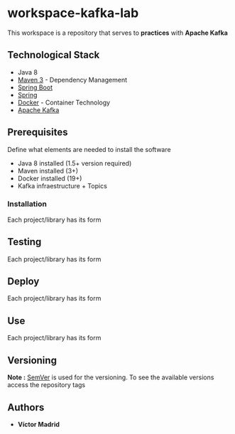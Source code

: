 # workspace-kafka-lab

This workspace is a repository that serves to **practices** with **Apache Kafka**





## Technological Stack

* Java 8
* [Maven 3](https://maven.apache.org/) - Dependency Management
* [Spring Boot](https://spring.io/projects/spring-boot)
* [Spring](https://spring.io)
* [Docker](https://www.docker.com/) - Container Technology
* [Apache Kafka ](https://kafka.apache.org/)





## Prerequisites

Define what elements are needed to install the software

* Java 8 installed (1.5+ version required)
* Maven installed  (3+)
* Docker installed (19+)
* Kafka infraestructure + Topics





### Installation

Each project/library has its form





## Testing

Each project/library has its form





## Deploy

Each project/library has its form





## Use

Each project/library has its form





## Versioning

**Note :** [SemVer](http://semver.org/) is used for the versioning.
To see the available versions access the repository tags





## Authors

* **Víctor Madrid**

